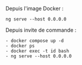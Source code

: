 Depuis l'image Docker :

```
ng serve --host 0.0.0.0
```

Depuis invite de commande :

```
- docker compose up -d    
- docker ps
- docker exec -t id bash
- ng serve --host 0.0.0.0 
```